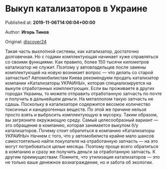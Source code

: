 
# Выкуп катализаторов в Украине

Published at: **2019-11-06T14:06:04+00:00**

Author: **Игорь Тинов**

Original: [discover24](https://discover24.ru/2019/11/vykup-katalizatorov-v-ukraine/)

Такая часть выхлопной системы, как катализатор, достаточно долговечная. Но с годами комплектующая начинает хуже справляться со своими функциями. Как правило, более 150 тысячи километров катализатор не служит. Поэтому у автовладельцев после замены комплектующей на новую возникает вопрос — что делать со старой запчастью? Автомобилистам Киева рекомендуем продать катализатор компании «Катализаторы УКРАИНЫ», которая специализируется на выкупе отработанных комплектующих. Если вы проживаете в других городах Украины, то можете отправить отработанную запчасть по почте и получить в дальнейшем деньги.
На металлолом такую запчасть не сдашь. Поскольку в катализаторе содержится весомое количество токсичных и канцерогенных веществ. По этой же причине нельзя просто взять и выбросить комплектующую в мусорку. Таким образом, вы загрязните окружающую среду. Самый целесообразный вариант — это обращение в компанию, которая занимается выкупом б/у катализаторов.
Почему стоит обратиться в компанию «Катализаторы УКРАИНЫ»
Начнем с того, что у автомобилиста крайне мало шансов самостоятельно найти покупателя на отработанную запчасть — на это могут потребоваться целые месяцы. Поэтому проще всего обратиться в компанию и сразу же получить деньги за отработанную запчасть. К другим преимуществам:
Помните, что утилизация катализаторов — это не только ваше денежное вознаграждение, но и забота об экологии.
